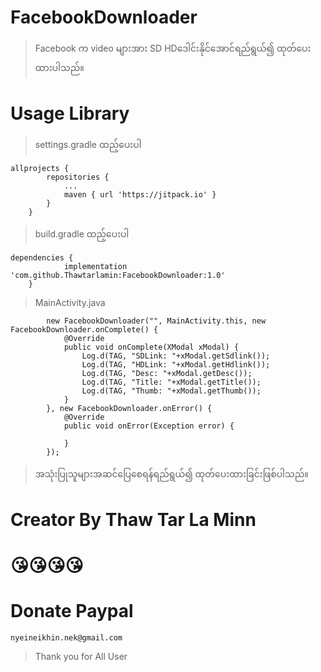 # FacebookDownloader
> Facebook က video များအား SD HDဒေါင်းနိုင်အောင်ရည်ရွယ်၍ ထုတ်ပေးထားပါသည်။
# Usage Library
>settings.gradle ထည့်‌ပေးပါ

```
allprojects {
		repositories {
			...
			maven { url 'https://jitpack.io' }
		}
	}
```
>build.gradle ထည့်‌ပေးပါ
```
dependencies {
	        implementation 'com.github.Thawtarlamin:FacebookDownloader:1.0'
	}
```

>MainActivity.java
```
        new FacebookDownloader("", MainActivity.this, new FacebookDownloader.onComplete() {
            @Override
            public void onComplete(XModal xModal) {
                Log.d(TAG, "SDLink: "+xModal.getSdlink());
                Log.d(TAG, "HDLink: "+xModal.getHdlink());
                Log.d(TAG, "Desc: "+xModal.getDesc());
                Log.d(TAG, "Title: "+xModal.getTitle());
                Log.d(TAG, "Thumb: "+xModal.getThumb());
            }
        }, new FacebookDownloader.onError() {
            @Override
            public void onError(Exception error) {

            }
        });
```

> အသုံးပြုသူများအဆ‌င်ပြေစေရန်ရည်ရွယ်၍ ထုတ်ပေးထားခြင်းဖြစ်ပါသည်။

# Creator By Thaw Tar La Minn


# 😘😘😘😘
# Donate Paypal
```
nyeineikhin.nek@gmail.com
```

>Thank you for  All User
